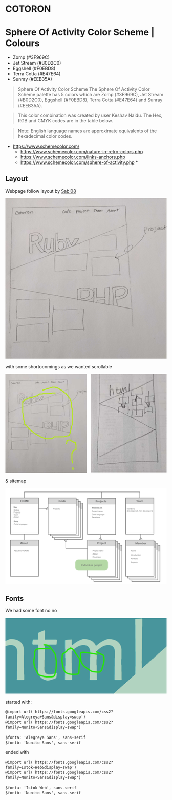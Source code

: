# COTORON

# Sphere Of Activity Color Scheme | Colours

- Zomp (#3F969C)
- Jet Stream (#B0D2C0)
- Eggshell (#F0EBD8)
- Terra Cotta (#E47E64)
- Sunray (#EEB35A)

> Sphere Of Activity Color Scheme
> The Sphere Of Activity Color Scheme palette has 5 colors which are Zomp (#3F969C), Jet Stream (#B0D2C0), Eggshell (#F0EBD8), Terra Cotta (#E47E64) and Sunray (#EEB35A).

> This color combination was created by user Keshav Naidu. The Hex, RGB and CMYK codes are in the table below.

> Note: English language names are approximate equivalents of the hexadecimal color codes.

- https://www.schemecolor.com/
  - https://www.schemecolor.com/nature-in-retro-colors.php
  - https://www.schemecolor.com/links-anchors.php
  - https://www.schemecolor.com/sphere-of-activity.php *

## Layout

Webpage follow layout by [Sabi08](https://github.com/Sabi08)

![index](images/index.angles.png)

with some shortocomings as we wanted scrollable

![layout](images/layout.compare.png)

& sitemap

![sitemap](images/map.png)

## Fonts

We had some font no no

![fonts](images/font.png)

started with:
```
@import url('https://fonts.googleapis.com/css2?family=Alegreya+Sans&display=swap')
@import url('https://fonts.googleapis.com/css2?family=Nunito+Sans&display=swap')

$fonta: 'Alegreya Sans', sans-serif
$fontb: 'Nunito Sans', sans-serif
```

ended with
```
@import url('https://fonts.googleapis.com/css2?family=Istok+Web&display=swap')
@import url('https://fonts.googleapis.com/css2?family=Nunito+Sans&display=swap')

$fonta: 'Istok Web', sans-serif
$fontb: 'Nunito Sans', sans-serif
```